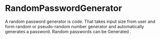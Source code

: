 # RandomPasswordGenerator
A random password generator is code. That takes input size from user and form random or pseudo-random number generator and automatically generates a password. Random passwords can be Generated .
